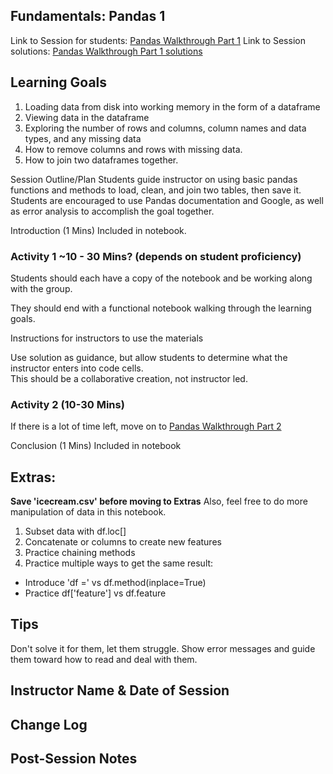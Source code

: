 ## Fundamentals: Pandas 1

Link to Session for students: [Pandas Walkthrough Part 1](https://github.com/Caellwyn/FLEX-Sessions/blob/main/Fundamentals/Pandas/pandas_lesson.ipynb)
Link to Session solutions: [Pandas Walkthrough Part 1 solutions](https://github.com/Caellwyn/FLEX-Sessions/blob/main/Fundamentals/Pandas/solution_pandas_lesson.ipynb)

## Learning Goals
1. Loading data from disk into working memory in the form of a dataframe
2. Viewing data in the dataframe
3. Exploring the number of rows and columns, column names and data types, and any missing data
4. How to remove columns and rows with missing data.
5. How to join two dataframes together.


Session Outline/Plan
Students guide instructor on using basic pandas functions and methods to load, clean, and join two tables, then save it.
Students are encouraged to use Pandas documentation and Google, as well as error analysis to accomplish the goal together.

Introduction (1 Mins)
Included in notebook.

### Activity 1 ~10 - 30 Mins? (depends on student proficiency)

Students should each have a copy of the notebook and be working along with the group.  

They should end with a functional notebook walking through the learning goals.  

Instructions for instructors to use the materials

Use solution as guidance, but allow students to determine what the instructor enters into code cells.  
This should be a collaborative creation, not instructor led.


### Activity 2 (10-30 Mins)

If there is a lot of time left, move on to [Pandas Walkthrough Part 2](https://github.com/Caellwyn/FLEX-Sessions/tree/main/Fundamentals/Pandas/stats_in_pandas)

Conclusion (1 Mins)
Included in notebook

## Extras: 
**Save 'icecream.csv' before moving to Extras**
Also, feel free to do more manipulation of data in this notebook.

1. Subset data with df.loc[]
2. Concatenate or columns to create new features
3. Practice chaining methods
4. Practice multiple ways to get the same result:
  - Introduce 'df =' vs df.method(inplace=True)
  - Practice df['feature'] vs df.feature


## Tips
Don't solve it for them, let them struggle.  Show error messages and guide them toward how to read and deal with them.

## Instructor Name & Date of Session

## Change Log

## Post-Session Notes

